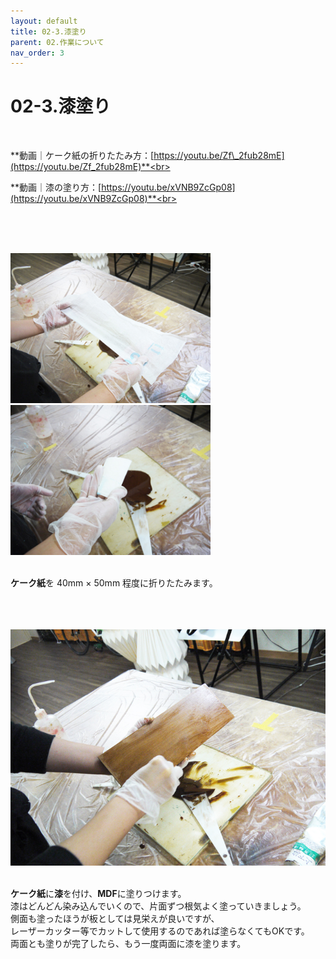 ```yaml
---
layout: default
title: 02-3.漆塗り
parent: 02.作業について
nav_order: 3
---
```


# 02-3.漆塗り
<br>

**動画｜ケーク紙の折りたたみ方：[https://youtu.be/Zf\_2fub28mE](https://youtu.be/Zf_2fub28mE)**<br>

**動画｜漆の塗り方：[https://youtu.be/xVNB9ZcGp08](https://youtu.be/xVNB9ZcGp08)**<br>

<br>
<br>
<br>

<img src="assets/02-3-1.jpg" width="320" alt="hi" class="inline"/> <img src="assets/02-3-2.jpg" width="320" alt="hi" class="inline"/><br>
<br>

**ケーク紙**を 40mm × 50mm 程度に折りたたみます。<br>
<br>
<br>
<br>

<img src="assets/02-3-3.jpg" width="640" alt="hi" class="inline"/><br>
<br>

**ケーク紙**に**漆**を付け、**MDF**に塗りつけます。<br>
漆はどんどん染み込んでいくので、片面ずつ根気よく塗っていきましょう。<br>
側面も塗ったほうが板としては見栄えが良いですが、<br>
レーザーカッター等でカットして使用するのであれば塗らなくてもOKです。<br>
両面とも塗りが完了したら、もう一度両面に漆を塗ります。<br>
<br>
<br>
<br>
<br>
<br>
<br>
